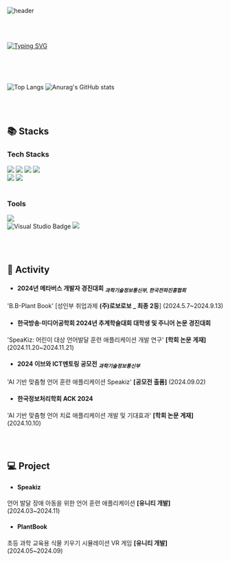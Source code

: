 
![header](https://capsule-render.vercel.app/api?type=Wave&color=91cae1&height=150)
<br><br>
<br>
<br>
  
[![Typing SVG](https://readme-typing-svg.herokuapp.com?font=Sriracha&color=91cae1&size=43&center=false&vCenter=false&width=600&height=110&lines=%E3%80%80Yejin's+Github%2C+Welcome!%E3%80%80)](https://git.io/typing-svg)

<div align="left">
<br><br><br>


![Top Langs](https://github-readme-stats.vercel.app/api/top-langs/?username=yeejin227&layout=compact)
![Anurag's GitHub stats](https://github-readme-stats.vercel.app/api?username=yeejin227&show_icons=true&theme=default)
<br>
<br>
<br>
<br>

## 📚 Stacks
### Tech Stacks
  <img src="https://img.shields.io/badge/Java-ED8B00?style=for-the-badge&logo=openjdk&logoColor=white"/>
  <img src="https://img.shields.io/badge/Spring-6DB33F?style=for-the-badge&logo=spring&logoColor=white"/>
  <img src="https://img.shields.io/badge/SpringBoot-6DB33F?style=for-the-badge&logo=SpringBoot&logoColor=white"/> 
  <img src="https://img.shields.io/badge/MySQL-4479A1?style=for-the-badge&logo=MySQL&logoColor=FFFFFF"/>
  <br>
  <!-- <img src="https://img.shields.io/badge/Python-3776AB?style=flat-square&logo=python&logoColor=FFFFFF"/>
  <img src="https://img.shields.io/badge/Django-092E20?style=flat-square&logo=django&logoColor=white"> -->
  <img src="https://img.shields.io/badge/Unity-%23000000.svg?style=flat-square&logo=unity&logoColor=white">
  <img src="https://img.shields.io/badge/C%23-239120?style=flat-square&logo=c-sharp&logoColor=white">
  <br>
  <br>
  
  
### Tools
<img src="https://img.shields.io/badge/IntelliJ_IDEA-000000.svg?style=for-the-badge&logo=intellij-idea&logoColor=white"/>
  <br>
<img src="https://img.shields.io/badge/Visual%20Studio-5C2D91.svg?style=flat-square&logo=visual-studio&logoColor=white" alt="Visual Studio Badge">
<img src="https://img.shields.io/badge/Visual_Studio_Code-0078D4?style=flat-square&logo=visual%20studio%20code&logoColor=white"/>
<br>
<br>
<br>
<br>

## 📝 Activity 

- #### 2024년 메타버스 개발자 경진대회 <sub>*과학기술정보통신부, 한국전파진흥협회*</sub> <br>
'B.B-Plant Book' [성인부 취업과제 **(주)로보로보 _ 최종 2등**] (2024.5.7~2024.9.13)

- #### 한국방송·미디어공학회 2024년 추계학술대회 대학생 및 주니어 논문 경진대회 <br>
'SpeaKiz: 어린이 대상 언어발달 훈련 애플리케이션 개발 연구' **[학회 논문 게재]** (2024.11.20~2024.11.21)

- #### 2024 이브와 ICT멘토링 공모전 <sub>*과학기술정보통신부*</sub> <br> 
'AI 기반 맞춤형 언어 훈련 애플리케이션 Speakiz' **[공모전 출품]** (2024.09.02)

- #### 한국정보처리학회 ACK 2024 <br>
'AI 기반 맞춤형 언어 치료 애플리케이션 개발 및 기대효과' **[학회 논문 게재]** (2024.10.10)  

<br>
<br>

## 💻 Project

- #### Speakiz
언어 발달 장애 아동을 위한 언어 훈련 애플리케이션 **[유니티 개발]** (2024.03~2024.11) <br>

- #### PlantBook
초등 과학 교육용 식물 키우기 시뮬레이션 VR 게임 **[유니티 개발]** (2024.05~2024.09)
 
<br>
<br>
